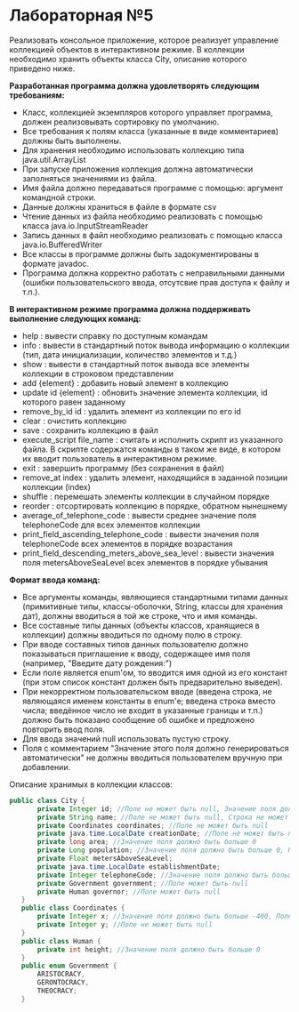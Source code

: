 # Лабораторная №5

Реализовать консольное приложение, которое реализует управление коллекцией объектов в интерактивном режиме. В коллекции необходимо хранить объекты класса City, описание которого приведено ниже.

__Разработанная программа должна удовлетворять следующим требованиям:__
* Класс, коллекцией экземпляров которого управляет программа, должен реализовывать сортировку по умолчанию.
* Все требования к полям класса (указанные в виде комментариев) должны быть выполнены.
* Для хранения необходимо использовать коллекцию типа java.util.ArrayList
* При запуске приложения коллекция должна автоматически заполняться значениями из файла.
* Имя файла должно передаваться программе с помощью: аргумент командной строки.
* Данные должны храниться в файле в формате csv
* Чтение данных из файла необходимо реализовать с помощью класса java.io.InputStreamReader
* Запись данных в файл необходимо реализовать с помощью класса java.io.BufferedWriter
* Все классы в программе должны быть задокументированы в формате javadoc.
* Программа должна корректно работать с неправильными данными (ошибки пользовательского ввода, отсутсвие прав доступа к файлу и т.п.).

__В интерактивном режиме программа должна поддерживать выполнение следующих команд:__
* help : вывести справку по доступным командам
* info : вывести в стандартный поток вывода информацию о коллекции (тип, дата инициализации, количество элементов и т.д.)
* show : вывести в стандартный поток вывода все элементы коллекции в строковом представлении
* add {element} : добавить новый элемент в коллекцию
* update id {element} : обновить значение элемента коллекции, id которого равен заданному
* remove_by_id id : удалить элемент из коллекции по его id
* clear : очистить коллекцию
* save : сохранить коллекцию в файл
* execute_script file_name : считать и исполнить скрипт из указанного файла. В скрипте содержатся команды в таком же виде, в котором их вводит пользователь в интерактивном режиме.
* exit : завершить программу (без сохранения в файл)
* remove_at index : удалить элемент, находящийся в заданной позиции коллекции (index)
* shuffle : перемешать элементы коллекции в случайном порядке
* reorder : отсортировать коллекцию в порядке, обратном нынешнему
* average_of_telephone_code : вывести среднее значение поля telephoneCode для всех элементов коллекции
* print_field_ascending_telephone_code : вывести значения поля telephoneCode всех элементов в порядке возрастания
* print_field_descending_meters_above_sea_level : вывести значения поля metersAboveSeaLevel всех элементов в порядке убывания

__Формат ввода команд:__
* Все аргументы команды, являющиеся стандартными типами данных (примитивные типы, классы-оболочки, String, классы для хранения дат), должны вводиться в той же строке, что и имя команды.
* Все составные типы данных (объекты классов, хранящиеся в коллекции) должны вводиться по одному полю в строку.
* При вводе составных типов данных пользователю должно показываться приглашение к вводу, содержащее имя поля (например, "Введите дату рождения:")
* Если поле является enum'ом, то вводится имя одной из его констант (при этом список констант должен быть предварительно выведен).
* При некорректном пользовательском вводе (введена строка, не являющаяся именем константы в enum'е; введена строка вместо числа; введённое число не входит в указанные границы и т.п.) должно быть показано сообщение об ошибке и предложено повторить ввод поля.
* Для ввода значений null использовать пустую строку.
* Поля с комментарием "Значение этого поля должно генерироваться автоматически" не должны вводиться пользователем вручную при добавлении.

Описание хранимых в коллекции классов:

 ```java
public class City {
        private Integer id; //Поле не может быть null, Значение поля должно быть больше 0, Значение этого поля должно быть уникальным, Значение этого поля должно генерироваться автоматически
        private String name; //Поле не может быть null, Строка не может быть пустой
        private Coordinates coordinates; //Поле не может быть null
        private java.time.LocalDate creationDate; //Поле не может быть null, Значение этого поля должно генерироваться автоматически
        private long area; //Значение поля должно быть больше 0
        private Long population; //Значение поля должно быть больше 0, Поле не может быть null
        private Float metersAboveSeaLevel;
        private java.time.LocalDate establishmentDate;
        private Integer telephoneCode; //Значение поля должно быть больше 0, Максимальное значение поля: 100000
        private Government government; //Поле может быть null
        private Human governor; //Поле может быть null
    }
    public class Coordinates {
        private Integer x; //Значение поля должно быть больше -400, Поле не может быть null
        private Integer y; //Поле не может быть null
    }
    public class Human {
        private int height; //Значение поля должно быть больше 0
    }
    public enum Government {
        ARISTOCRACY,
        GERONTOCRACY,
        THEOCRACY;
    }
```

